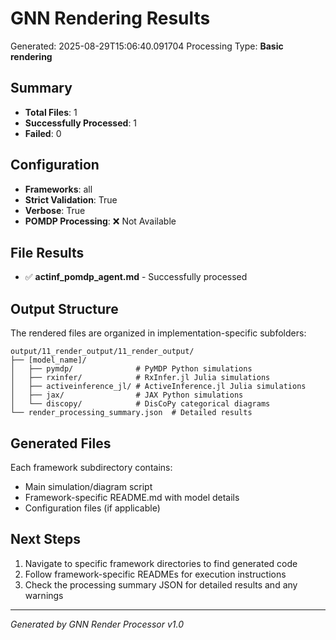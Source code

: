 # GNN Rendering Results

Generated: 2025-08-29T15:06:40.091704
Processing Type: **Basic rendering**

## Summary

- **Total Files**: 1
- **Successfully Processed**: 1
- **Failed**: 0

## Configuration

- **Frameworks**: all
- **Strict Validation**: True
- **Verbose**: True
- **POMDP Processing**: ❌ Not Available

## File Results

- ✅ **actinf_pomdp_agent.md** - Successfully processed


## Output Structure

The rendered files are organized in implementation-specific subfolders:

```
output/11_render_output/11_render_output/
├── [model_name]/
│   ├── pymdp/              # PyMDP Python simulations
│   ├── rxinfer/            # RxInfer.jl Julia simulations
│   ├── activeinference_jl/ # ActiveInference.jl Julia simulations
│   ├── jax/                # JAX Python simulations
│   └── discopy/            # DisCoPy categorical diagrams
└── render_processing_summary.json  # Detailed results
```

## Generated Files

Each framework subdirectory contains:
- Main simulation/diagram script
- Framework-specific README.md with model details
- Configuration files (if applicable)

## Next Steps

1. Navigate to specific framework directories to find generated code
2. Follow framework-specific READMEs for execution instructions  
3. Check the processing summary JSON for detailed results and any warnings

---

*Generated by GNN Render Processor v1.0*
